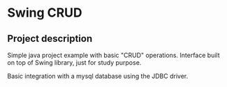 # Swing CRUD

## Project description

Simple java project example with basic "CRUD" operations. 
Interface built on top of Swing library, just for study purpose.

Basic integration with a mysql database using the JDBC driver.
